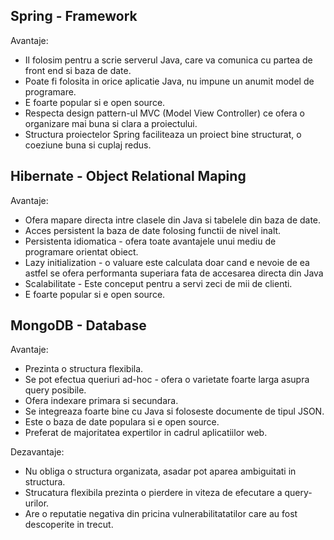 ## Spring - Framework

Avantaje:
* Il folosim pentru a scrie serverul Java, care va comunica cu partea de front end si baza de date.
* Poate fi folosita in orice aplicatie Java, nu impune un anumit model de programare.
* E foarte popular si e open source.
* Respecta design pattern-ul MVC (Model View Controller) ce ofera o organizare mai buna si clara a proiectului.
* Structura proiectelor Spring faciliteaza un proiect bine structurat, o coeziune buna si cuplaj redus.


## Hibernate - Object Relational Maping

Avantaje:
* Ofera mapare directa intre clasele din Java si tabelele din baza de date.
* Acces persistent la baza de date folosing functii de nivel inalt.
* Persistenta idiomatica - ofera toate avantajele unui mediu de programare orientat obiect.
* Lazy initialization - o valuare este calculata doar cand e nevoie de ea astfel se ofera performanta superiara fata de accesarea directa din Java
* Scalabilitate - Este conceput pentru a servi zeci de mii de clienti.
* E foarte popular si e open source.


## MongoDB - Database

Avantaje:
* Prezinta o structura flexibila.
* Se pot efectua queriuri ad-hoc - ofera o varietate foarte larga asupra query posibile.
* Ofera indexare primara si secundara.
* Se integreaza foarte bine cu Java si foloseste documente de tipul JSON.
* Este o baza de date populara si e open source.
* Preferat de majoritatea expertilor in cadrul aplicatiilor web.

Dezavantaje:
* Nu obliga o structura organizata, asadar pot aparea ambiguitati in structura.
* Strucatura flexibila prezinta o pierdere in viteza de efecutare a query-urilor.
* Are o reputatie negativa din pricina vulnerabilitatatilor care au fost descoperite in trecut.
